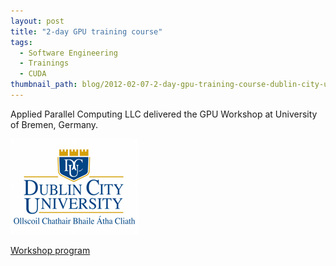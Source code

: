 ```yaml
---
layout: post
title: "2-day GPU training course"
tags:
  - Software Engineering
  - Trainings
  - CUDA
thumbnail_path: blog/2012-02-07-2-day-gpu-training-course-dublin-city-university-sci-sym/DCU_Three_Castles.png
---
```


Applied Parallel Computing LLC delivered the GPU Workshop at University of Bremen, Germany.

![alt text](\assets\img\blog\2012-02-07-2-day-gpu-training-course-dublin-city-university-sci-sym/DCU_Three_Castles.png "Logo Title Text 1")

[Workshop program](\assets\img\blog\2012-02-07-2-day-gpu-training-course-dublin-city-university-sci-sym\UDublin_2day_school_program.pdf)
